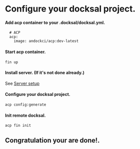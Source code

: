 # Configure your docksal project.
#### Add acp container to your .docksal/docksal.yml.
```
  # ACP
  acp:
    image: andockci/acp:dev-latest
```
#### Start acp container.
```
fin up
```
#### Install server. (If it's not done already.)
See [Server setup](/install-server.md)

#### Configure your docksal project.
```
acp config:generate
```
#### Init remote docksal.
```
acp fin init
```
## Congratulation your are done!.
